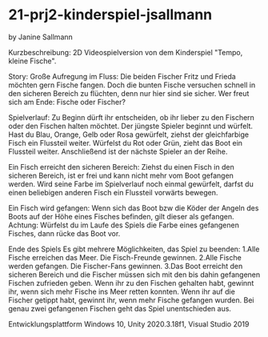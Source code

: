 # 21-prj2-kinderspiel-jsallmann

by Janine Sallmann

Kurzbeschreibung: 2D Videospielversion von dem Kinderspiel "Tempo, kleine Fische".

Story:
Große  Aufregung  im  Fluss:  Die  beiden  Fischer  Fritz  und  Frieda  möchten  gern  Fische  fangen.  Doch  die  bunten  Fische versuchen schnell in den sicheren Bereich zu flüchten, denn nur hier  sind  sie  sicher. Wer freut sich am Ende: Fische oder Fischer?

Spielverlauf:
Zu  Beginn  dürft  ihr  entscheiden,  ob  ihr  lieber  zu  den  Fischern oder den Fischen halten möchtet. 
Der   jüngste   Spieler   beginnt   und   würfelt.   Hast   du   Blau, Orange, Gelb oder Rosa gewürfelt, ziehst der gleichfarbige  Fisch  ein  Flussteil  weiter.  Würfelst  du  Rot oder Grün, zieht das Boot ein Flussteil weiter. Anschließend ist der nächste Spieler an der Reihe.

Ein Fisch erreicht den sicheren Bereich: 
Ziehst du einen Fisch in den sicheren Bereich, ist er frei und kann nicht mehr vom Boot gefangen werden. Wird seine Farbe im Spielverlauf noch einmal gewürfelt, darfst du  einen  beliebigen  anderen  Fisch  ein  Flussteil  vorwärts bewegen. 

Ein Fisch wird gefangen:
Wenn sich das Boot bzw die Köder der Angeln des Boots auf der Höhe eines Fisches befinden, gilt dieser als gefangen.
Achtung:  Würfelst  du  im  Laufe  des  Spiels  die  Farbe  eines gefangenen Fisches, dann rücke das Boot vor.

Ende des Spiels
Es gibt mehrere Möglichkeiten, das Spiel zu beenden:
1.Alle  Fische  erreichen  das  Meer.  Die  Fisch-Freunde gewinnen.
2.Alle  Fische  werden  gefangen.  Die  Fischer-Fans  gewinnen.
3.Das Boot erreicht den sicheren Bereich und die  Fischer  müssen sich mit  den  bis  dahin  gefangenen Fischen zufrieden geben. Wenn ihr zu den Fischen gehalten habt, gewinnt ihr, wenn sich mehr Fische ins Meer retten konnten. Wenn  ihr  auf  die  Fischer  getippt  habt,  gewinnt  ihr, wenn   mehr   Fische   gefangen   wurden.   Bei   genau zwei gefangenen Fischen geht das Spiel unentschieden aus.       

Entwicklungsplattform Windows 10, Unity 2020.3.18f1, Visual Studio 2019
